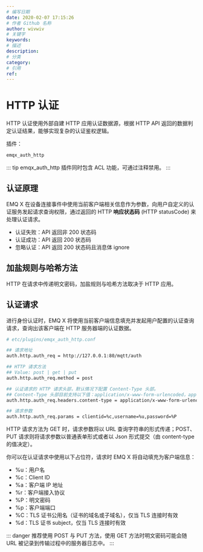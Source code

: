 ```yaml
---
# 编写日期
date: 2020-02-07 17:15:26
# 作者 Github 名称
author: wivwiv
# 关键字
keywords:
# 描述
description:
# 分类
category: 
# 引用
ref:
---
```


# HTTP 认证

HTTP 认证使用外部自建 HTTP 应用认证数据源，根据 HTTP API 返回的数据判定认证结果，能够实现复杂的认证鉴权逻辑。

插件：

```bash
emqx_auth_http
```

::: tip 
emqx_auth_http 插件同时包含 ACL 功能，可通过注释禁用。
:::


## 认证原理

EMQ X 在设备连接事件中使用当前客户端相关信息作为参数，向用户自定义的认证服务发起请求查询权限，通过返回的 HTTP **响应状态码** (HTTP statusCode) 来处理认证请求。

 - 认证失败：API 返回非 200 状态码
 - 认证成功：API 返回 200 状态码
 - 忽略认证：API 返回 200 状态码且消息体 ignore

## 加盐规则与哈希方法

HTTP 在请求中传递明文密码，加盐规则与哈希方法取决于 HTTP 应用。


## 认证请求

进行身份认证时，EMQ X 将使用当前客户端信息填充并发起用户配置的认证查询请求，查询出该客户端在 HTTP 服务器端的认证数据。

```bash
# etc/plugins/emqx_auth_http.conf

## 请求地址
auth.http.auth_req = http://127.0.0.1:80/mqtt/auth

## HTTP 请求方法
## Value: post | get | put
auth.http.auth_req.method = post

## 认证请求的 HTTP 请求头部，默认情况下配置 Content-Type 头部。
## Content-Type 头部目前支持以下值：application/x-www-form-urlencoded，application/json
auth.http.auth_req.headers.content-type = application/x-www-form-urlencoded

## 请求参数
auth.http.auth_req.params = clientid=%c,username=%u,password=%P
```

HTTP 请求方法为 GET 时，请求参数将以 URL 查询字符串的形式传递；POST、PUT 请求则将请求参数以普通表单形式或者以 Json 形式提交（由 content-type 的值决定）。

你可以在认证请求中使用以下占位符，请求时 EMQ X 将自动填充为客户端信息：

- %u：用户名
- %c：Client ID
- %a：客户端 IP 地址
- %r：客户端接入协议
- %P：明文密码
- %p：客户端端口
- %C：TLS 证书公用名（证书的域名或子域名），仅当 TLS 连接时有效
- %d：TLS 证书 subject，仅当 TLS 连接时有效

::: danger 
推荐使用 POST 与 PUT 方法，使用 GET 方法时明文密码可能会随 URL 被记录到传输过程中的服务器日志中。
:::


